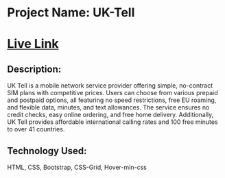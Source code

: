 # Project Name: UK-Tell
# <a href="https://uk-tell.netlify.app/">Live Link </a>

## Description:
UK Tell is a mobile network service provider offering simple, no-contract SIM plans with competitive prices. Users can choose from various prepaid and postpaid options, all featuring no speed restrictions, free EU roaming, and flexible data, minutes, and text allowances. The service ensures no credit checks, easy online ordering, and free home delivery. Additionally, UK Tell provides affordable international calling rates and 100 free minutes to over 41 countries.


## Technology Used:
HTML, CSS, Bootstrap, CSS-Grid, Hover-min-css



